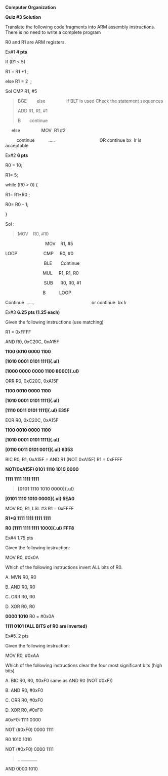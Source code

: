**Computer Organization**

**Quiz #3 Solution**

Translate the following code fragments into ARM assembly instructions. There is no need to write a complete program

R0 and R1 are ARM registers.

Ex#1 **4 pts**

If (R1 \< 5)

R1 = R1 +1 ;

else R1 = 2  ;

Sol CMP R1, #5

> BGE        else                 if BLT is used Check the statement sequences
>
> ADD R1, R1, #1 
>
> B       continue 

     else                 MOV  R1 #2 

         continue           \.....                                    OR continue bx  lr is acceptable

Ex#2 **6 pts**

R0 = 10;

R1= 5;

while (R0 \> 0) {

R1= R1\*R0 ;

R0= R0 - 1;

}

Sol :

> MOV    R0, #10 

                                MOV    R1, #5 

LOOP                     CMP     R0, #0 

                               BLE       Continue 

                              MUL     R1, R1, R0 

                               SUB      R0, R0, #1 

                              B           LOOP 

Continue  \...\...                                              or continue  bx lr

Ex#3 **6.25 pts (1.25 each)**

Given the following instructions (use matching)

R1 = 0xFFFF

AND R0, 0xC20C, 0xA15F

**1100 0010 0000 1100**

**[1010 0001 0101 1111]{.ul}**

**[1000 0000 0000 1100 800C]{.ul}**

ORR R0, 0xC20C, 0xA15F

**1100 0010 0000 1100**

**[1010 0001 0101 1111]{.ul}**

**[1110 0011 0101 1111]{.ul} E35F**

EOR R0, 0xC20C, 0xA15F

**1100 0010 0000 1100**

**[1010 0001 0101 1111]{.ul}**

**[0110 0011 0101 0011]{.ul} 6353**

BIC R0, R1, 0xA15F = AND R1 (NOT 0xA15F) R1 = 0xFFFF

**NOT(0xA15F) 0101 1110 1010 0000**

**1111 1111 1111 1111**

> **[0101 1110 1010 0000]{.ul}**

**[0101 1110 1010 0000]{.ul} 5EA0**

MOV R0, R1, LSL #3 R1 = 0xFFFF

**R1\*8 1111 1111 1111 1111**

**R0** **[1111 1111 1111 1000]{.ul} FFF8**

Ex#4 1.75 pts

Given the following instruction:

MOV R0, #0x0A

Which of the following instructions invert ALL bits of R0.

A.  MVN R0, R0

B.  AND R0, R0

C.  ORR R0, R0

D.  XOR R0, R0

**0000 1010** R0 = #0x0A

**1111 0101 (ALL BITS of R0 are inverted)**

Ex#5. 2 pts

Given the following instruction:

MOV R0, #0xAA

Which of the following instructions clear the four most significant bits (high bits)

A.  BIC R0, R0, #0xF0 same as AND R0 (NOT #0xF))

B.  AND R0, #0xF0

C.  ORR R0, #0xF0

D.  XOR R0, #0xF0

#0xF0: 1111 0000

NOT (#0xF0) 0000 1111

R0 1010 1010

NOT (#0xF0) 0000 1111

> \_ \_\_\_\_\_\_\_\_

AND 0000 1010
